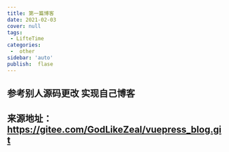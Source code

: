```yaml
---
title: 第一篇博客
date: 2021-02-03
cover: null
tags:
 - LifteTime
categories:
 -  other
sidebar: 'auto'
publish:  flase 
---
```


## 参考别人源码更改 实现自己博客

## 来源地址：https://gitee.com/GodLikeZeal/vuepress_blog.git

